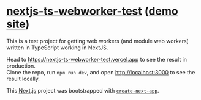 # [nextjs-ts-webworker-test](https://github.com/discretegames/nextjs-ts-webworker-test) ([demo site](https://nextjs-ts-webworker-test.vercel.app/))

This is a test project for getting web workers (and module web workers) written in TypeScript working in NextJS.

Head to <https://nextjs-ts-webworker-test.vercel.app> to see the result in production.  
Clone the repo, run `npm run dev`, and open <http://localhost:3000> to see the result locally.

This [Next.js](https://nextjs.org/) project was bootstrapped with [`create-next-app`](https://github.com/vercel/next.js/tree/canary/packages/create-next-app).
